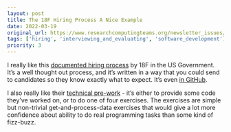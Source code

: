 ```yaml
---
layout: post
title: The 18F Hiring Process A Nice Example
date: 2022-03-19
original_url: https://www.researchcomputingteams.org/newsletter_issues/0114
tags: ['hiring', 'interviewing_and_evaluating', 'software_development']
priority: 3
---
```


<!-- markdownlint-disable MD033 -->
<!-- markdownlint-disable MD041 -->
<!-- markdownlint-disable MD049 -->

I really like this [documented hiring process](https://eng-hiring.18f.gov)
by 18F in the US Government.  It’s a well thought out process, and it’s written in a way that you could send to candidates so they know exactly what to expect. It’s even [in GitHub](https://github.com/18F/eng-hiring).

I also really like their [technical pre-work](https://eng-hiring.18f.gov/pre-work/) - it’s either to provide some code they’ve worked on, or to do one of four exercises.  The exercises are simple but non-trivial get-and-process-data exercises that would give a lot more confidence about ability to do real programming tasks than some kind of fizz-buzz.
